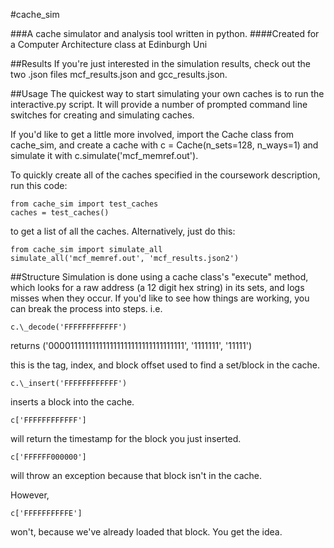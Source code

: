 #cache\_sim

###A cache simulator and analysis tool written in python.
####Created for a Computer Architecture class at Edinburgh Uni

##Results
If you're just interested in the simulation results, check out the two .json files mcf\_results.json and gcc\_results.json.

##Usage
The quickest way to start simulating your own caches is to run the interactive.py script. It will provide a number of prompted command line switches for creating and simulating caches.

If you'd like to get a little more involved, import the Cache class from cache\_sim, and create a cache with c = Cache(n\_sets=128, n\_ways=1) and simulate it with c.simulate('mcf\_memref.out').

To quickly create all of the caches specified in the coursework description, run this code:

    from cache_sim import test_caches
    caches = test_caches()

to get a list of all the caches. Alternatively, just do this:

    from cache_sim import simulate_all
    simulate_all('mcf_memref.out', 'mcf_results.json2')

##Structure
Simulation is done using a cache class's "execute" method, which looks for a raw address (a 12 digit hex string) in its sets, and logs misses when they occur. If you'd like to see how things are working, you can break the process into steps. i.e.

    c.\_decode('FFFFFFFFFFFF')

returns ('000011111111111111111111111111111111', '1111111', '11111')

this is the tag, index, and block offset used to find a set/block in the cache.

    c.\_insert('FFFFFFFFFFFF')

inserts a block into the cache.

    c['FFFFFFFFFFFF'] 

will return the timestamp for the block you just inserted.

    c['FFFFFF000000']

will throw an exception because that block isn't in the cache.

However,

    c['FFFFFFFFFFE']

won't, because we've already loaded that block.
You get the idea.
